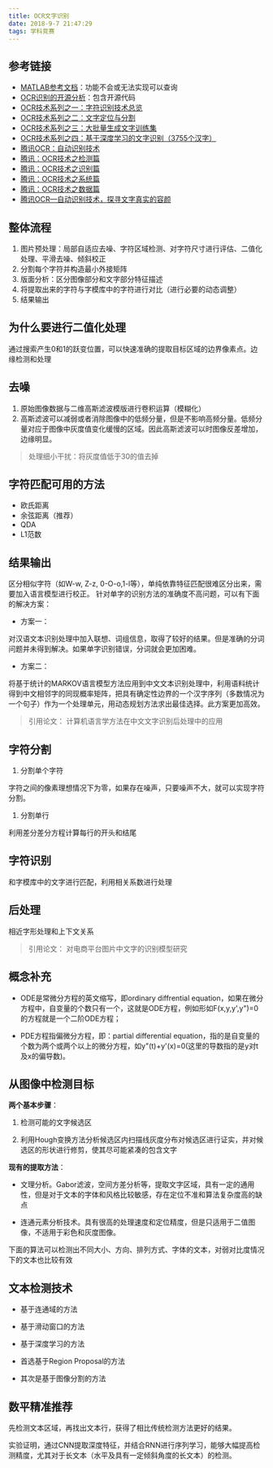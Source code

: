 ```yaml
---
title: OCR文字识别
date: 2018-9-7 21:47:29
tags: 学科竞赛
---
```


## 参考链接

- [MATLAB参考文档](http://ww2.mathworks.cn/help/matlab/)：功能不会或无法实现可以查询
- [OCR识别的开源分析](https://blog.csdn.net/luojun2007/article/details/51614133)：包含开源代码
- [OCR技术系列之一：字符识别技术总览](https://www.cnblogs.com/skyfsm/p/7923015.html)
- [OCR技术系列之二：文字定位与分割](https://www.cnblogs.com/skyfsm/p/8029668.html)
- [OCR技术系列之三：大批量生成文字训练集](https://www.cnblogs.com/skyfsm/p/8436820.html)
- [OCR技术系列之四：基于深度学习的文字识别（3755个汉字）](https://www.cnblogs.com/skyfsm/p/8443107.html)
- [腾讯OCR：自动识别技术](https://www.cnblogs.com/sdlypyzq/p/4980263.html)
- [腾讯：OCR技术之检测篇](https://zhuanlan.zhihu.com/p/34579102)
- [腾讯：OCR技术之识别篇](https://zhuanlan.zhihu.com/p/34584411)
- [腾讯：OCR技术之系统篇](https://zhuanlan.zhihu.com/p/35828960)
- [腾讯：OCR技术之数据篇](https://zhuanlan.zhihu.com/p/35549895)
- [腾讯OCR—自动识别技术，探寻文字真实的容颜](https://www.cnblogs.com/sdlypyzq/p/4980263.html)

## 整体流程

1. 图片预处理：局部自适应去噪、字符区域检测、对字符尺寸进行评估、二值化处理、平滑去噪、倾斜校正
2. 分割每个字符并构造最小外接矩阵
3. 版面分析：区分图像部分和文字部分特征描述
4. 将提取出来的字符与字模库中的字符进行对比（进行必要的动态调整）
5. 结果输出

## 为什么要进行二值化处理

通过搜索产生0和1的跃变位置，可以快速准确的提取目标区域的边界像素点。边缘检测和处理

## 去噪

1. 原始图像数据与二维高斯滤波模版进行卷积运算（模糊化）
2. 高斯滤波可以减弱或者消除图像中的低频分量，但是不影响高频分量。低频分量对应于图像中灰度值变化缓慢的区域。因此高斯滤波可以时图像反差增加，边缘明显。

> 处理细小干扰：将灰度值低于30的值去掉

## 字符匹配可用的方法

- 欧氏距离
- 余弦距离（推荐）
- QDA
- L1范数

## 结果输出

区分相似字符（如W-w, Z-z, 0-O-o,1-l等），单纯依靠特征匹配很难区分出来，需要加入语言模型进行校正。
针对单字的识别方法的准确度不高问题，可以有下面的解决方案：

- 方案一：

对汉语文本识别处理中加入联想、词组信息，取得了较好的结果。但是准确的分词问题并未得到解决。如果单字识别错误，分词就会更加困难。

- 方案二：

将基于统计的MARKOV语言模型方法应用到中文文本识别处理中，利用语料统计得到中文相邻字的同现概率矩阵，把具有确定性边界的一个汉字序列（多数情况为一个句子）作为一个处理单元，用动态规划方法求出最佳选择。此方案更加高效。

> 引用论文：
> 计算机语言学方法在中文文字识别后处理中的应用

## 字符分割

1. 分割单个字符

字符之间的像素理想情况下为零，如果存在噪声，只要噪声不大，就可以实现字符分割。

1. 分割单行

利用差分差分方程计算每行的开头和结尾

## 字符识别

和字模库中的文字进行匹配，利用相关系数进行处理

## 后处理

相近字形处理和上下文关系

> 引用论文：
> 对电商平台图片中文字的识别模型研究

## 概念补充

- ODE是常微分方程的英文缩写，即ordinary diffrential equation，如果在微分方程中，自变量的个数只有一个，这就是ODE方程，例如形如F(x,y,y',y")=0的方程就是一个二阶ODE方程； 

- PDE方程指偏微分方程，即：partial differential equation，指的是自变量的个数为两个或两个以上的微分方程，如y"(t)+y'(x)=0(这里的导数指的是y对t及x的偏导数)。

## 从图像中检测目标

**两个基本步骤**：

1. 检测可能的文字候选区

2. 利用Hough变换方法分析候选区内扫描线灰度分布对候选区进行证实，并对候选区的形状进行修剪，使其尽可能紧凑的包含文字

**现有的提取方法**：

- 文理分析。Gabor滤波，空间方差分析等，提取文字区域，具有一定的通用性，但是对于文本的字体和风格比较敏感，存在定位不准和算法复杂度高的缺点

- 连通元素分析技术。具有很高的处理速度和定位精度，但是只适用于二值图像，不适用于彩色和灰度图像。

下面的算法可以检测出不同大小、方向、排列方式、字体的文本，对弱对比度情况下的文本也比较有效

## 文本检测技术

- 基于连通域的方法

- 基于滑动窗口的方法

- 基于深度学习的方法

- 首选基于Region Proposal的方法

- 其次是基于图像分割的方法

## 数平精准推荐

先检测文本区域，再找出文本行，获得了相比传统检测方法更好的结果。

实验证明，通过CNN提取深度特征，并结合RNN进行序列学习，能够大幅提高检测精度，尤其对于长文本（水平及具有一定倾斜角度的长文本）的检测。

